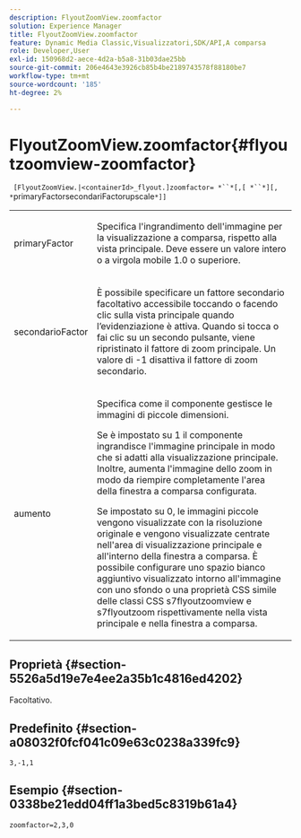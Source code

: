 ```yaml
---
description: FlyoutZoomView.zoomfactor
solution: Experience Manager
title: FlyoutZoomView.zoomfactor
feature: Dynamic Media Classic,Visualizzatori,SDK/API,A comparsa
role: Developer,User
exl-id: 150968d2-aece-4d2a-b5a8-31b03dae25bb
source-git-commit: 206e4643e3926cb85b4be2189743578f88180be7
workflow-type: tm+mt
source-wordcount: '185'
ht-degree: 2%

---
```


# FlyoutZoomView.zoomfactor{#flyoutzoomview-zoomfactor}

` [FlyoutZoomView.|<containerId>_flyout.]zoomfactor= *``*[,[ *``*][, *`primaryFactorsecondariFactorupscale`*]]`

<table id="table_9B98C97485DD4DEB8A6ECBCE8DF6B886"> 
 <tbody> 
  <tr> 
   <td colname="col1"> <p> <span class="codeph"> <span class="varname"> primaryFactor</span> </span> </p> </td> 
   <td colname="col2"> <p> Specifica l'ingrandimento dell'immagine per la visualizzazione a comparsa, rispetto alla vista principale. Deve essere un valore intero o a virgola mobile <span class="codeph"> 1.0</span> o superiore. </p> </td> 
  </tr> 
  <tr> 
   <td colname="col1"> <p> <span class="codeph"> <span class="varname"> secondarioFactor</span> </span> </p> </td> 
   <td colname="col2"> <p> È possibile specificare un fattore secondario facoltativo accessibile toccando o facendo clic sulla vista principale quando l’evidenziazione è attiva. Quando si tocca o fai clic su un secondo pulsante, viene ripristinato il fattore di zoom principale. Un valore di <span class="codeph"> -1</span> disattiva il fattore di zoom secondario. </p> </td> 
  </tr> 
  <tr> 
   <td colname="col1"> <p><span class="codeph"><span class="varname"> aumento</span></span> </p> </td> 
   <td colname="col2"> <p>Specifica come il componente gestisce le immagini di piccole dimensioni. </p> <p>Se è impostato su <span class="codeph"> 1</span> il componente ingrandisce l'immagine principale in modo che si adatti alla visualizzazione principale. Inoltre, aumenta l'immagine dello zoom in modo da riempire completamente l'area della finestra a comparsa configurata. </p> <p>Se impostato su <span class="codeph"> 0</span>, le immagini piccole vengono visualizzate con la risoluzione originale e vengono visualizzate centrate nell'area di visualizzazione principale e all'interno della finestra a comparsa. È possibile configurare uno spazio bianco aggiuntivo visualizzato intorno all'immagine con uno sfondo o una proprietà CSS simile delle classi CSS <span class="codeph"> s7flyoutzoomview</span> e <span class="codeph"> s7flyoutzoom</span> rispettivamente nella vista principale e nella finestra a comparsa. </p> </td> 
  </tr> 
 </tbody> 
</table>

## Proprietà {#section-5526a5d19e7e4ee2a35b1c4816ed4202}

Facoltativo.

## Predefinito {#section-a08032f0fcf041c09e63c0238a339fc9}

`3,-1,1`

## Esempio {#section-0338be21edd04ff1a3bed5c8319b61a4}

`zoomfactor=2,3,0`
